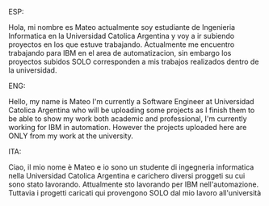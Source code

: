 ESP:

Hola, mi nombre es Mateo actualmente soy estudiante de Ingenieria Informatica en la Universidad Catolica Argentina y
voy a ir subiendo proyectos en los que estuve trabajando. 
Actualmente me encuentro trabajando para IBM en el area de automatizacion, sin embargo los proyectos subidos SOLO corresponden a mis trabajos realizados dentro de la universidad.

ENG:

Hello, my name is Mateo I'm currently a Software Engineer at Universidad Catolica Argentina who will be uploading some projects as I finish them to be
able to show my work both academic and professional,
I'm currently working for IBM in automation. However the projects uploaded here are ONLY from my work at the university.

ITA:

Ciao, il mio nome è Mateo e io sono un studente di ingegneria informatica nella Universidad Catolica Argentina e carichero diversi proggeti su cui sono
stato lavorando.
Attualmente sto lavorando per IBM nell'automazione. Tuttavia i progetti caricati qui provengono SOLO dal mio lavoro all'università

